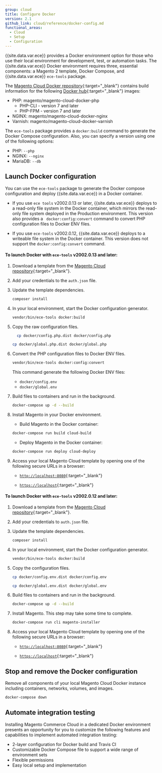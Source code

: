 ```yaml
---
group: cloud
title: Configure Docker
version: 2.1
github_link: cloud/reference/docker-config.md
functional_areas:
  - Cloud
  - Setup
  - Configuration
---
```


{{site.data.var.ece}} provides a Docker environment option for those who use their local environment for development, test, or automation tasks. The {{site.data.var.ece}} Docker environment requires three, essential components: a Magento 2 template, Docker Compose, and {{site.data.var.ece}} `ece-tools` package.

The [Magento Cloud Docker repository](https://github.com/magento/magento-cloud-docker){:target="\_blank"} contains build information for the following [Docker hub](https://hub.docker.com/r/magento/){:target="\_blank"} images:

- PHP: magento/magento-cloud-docker-php
    -  PHP-CLI - version 7 and later
    -  PHP-FPM - version 7 and later
- NGINX: magento/magento-cloud-docker-nginx
- Varnish: magento/magento-cloud-docker-varnish

The `ece-tools` package provides a `docker:build` command to generate the Docker Compose configuration. Also, you can specify a version using one of the following options:

- PHP: `--php`
- NGINX: `--nginx`
- MariaDB: `--db`

## Launch Docker configuration

You can use the `ece-tools` package to generate the Docker compose configuration and deploy {{site.data.var.ece}} in a Docker container.

-  If you use `ece tools` v2002.0.13 or later, {{site.data.var.ece}} deploys to a read-only file system in the Docker container, which mirrors the read-only file system deployed in the Production environment. This version also provides a ` docker:config:convert` command to convert PHP configuration files to Docker ENV files.

-  If you use `ece-tools` v2002.0.12, {{site.data.var.ece}} deploys to a writeable file system in the Docker container. This version does not support the `docker:config:convert` command.


#### To launch Docker with `ece-tools` v2002.0.13 and later:

1.  Download a template from the [Magento Cloud repository](https://github.com/magento/magento-cloud){:target="\_blank"}.
1.  Add your credentials to the `auth.json` file.
1.  Update the template dependencies.

    ```bash
    composer install
    ```

1.  In your local environment, start the Docker configuration generator.

    ```bash
    vendor/bin/ece-tools docker:build
    ```

1.  Copy the raw configuration files.

    ```bash
	  cp docker/config.php.dist docker/config.php
    ```

    ```bash
    cp docker/global.php.dist docker/global.php
    ```

1. Convert the PHP configuration files to Docker ENV files.

    ```bash
    vendor/bin/ece-tools docker:config:convert
    ```
    This command generate the following Docker ENV files:

    * `docker/config.env`
    * `docker/global.env`

1.  Build files to containers and run in the background.

    ```bash
    docker-compose up -d --build
    ```

1. Install Magento in your Docker environment.

    * Build Magento in the Docker container:

    ```bash
    docker-compose run build cloud-build
    ```

    * Deploy Magento in the Docker container:

    ```bash
    docker-compose run deploy cloud-deploy
    ```

1.  Access your local Magento Cloud template by opening one of the following secure URLs in a browser:

    -  [`http://localhost:8080`](http://localhost:8080){:target="\_blank"}

    -  [`https://localhost`](https://localhost){:target="\_blank"}


#### To launch Docker with `ece-tools` v2002.0.12 and later:

1.  Download a template from the [Magento Cloud repository](https://github.com/magento/magento-cloud){:target="\_blank"}.

1.  Add your credentials to `auth.json` file.

1.  Update the template dependencies.

    ```bash
    composer install
    ```

1.  In your local environment, start the Docker configuration generator.

    ```bash
    vendor/bin/ece-tools docker:build
    ```

1.  Copy the configuration files.

    ```bash
	cp docker/config.env.dist docker/config.env
    ```

    ```bash
	cp docker/global.env.dist docker/global.env
    ```

1.  Build files to containers and run in the background.

    ```bash
    docker-compose up -d --build
    ```

1.  Install Magento. This step may take some time to complete.

    ```bash
    docker-compose run cli magento-installer
    ```

1.  Access your local Magento Cloud template by opening one of the following secure URLs in a browser:

    -  [`http://localhost:8080`](http://localhost:8080){:target="\_blank"}

    -  [`https://localhost`](https://localhost){:target="\_blank"}


## Stop and remove the Docker configuration

Remove all components of your local Magento Cloud Docker instance including containers, networks, volumes, and images.

```bash
docker-compose down
```

## Automate integration testing

Installing Magento Commerce Cloud in a dedicated Docker environment presents an opportunity for you to customize the following features and capabilities to implement automated integration testing:

-  2-layer configuration for Docker build and Travis CI
-  Customizable Docker Compose file to support a wide range of environment sets
-  Flexible permissions
-  Easy local setup and implementation
